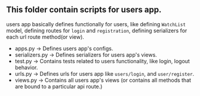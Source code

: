 ## This folder contain scripts for users app.

users app basically defines functionally for users, like defining `WatchList` model, defining routes for `login` and `registration`, defining serializers for each url route method(or view).

 - apps.py -> Defines users app's configs.
 - serializers.py -> Defines serializers for users app's views.
 - test.py -> Contains tests related to users functionality, like login, logout behavior.
 - urls.py -> Defines urls for users app like `users/login`, and `user/register`.
 - views.py -> Contains all users app's views (or contains all methods that are bound to a particular api route.)

